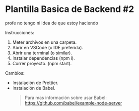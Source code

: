 # Plantilla Basica de Backend #2

profe no tengo ni idea de que estoy haciendo

Instrucciones:

1. Meter archivos en una carpeta.
2. Abrir en VSCode (o IDE preferida).
3. Abrir una terminal (o similar).
4. Instalar dependencias (npm i).
5. Correr proyecto. (npm start).

Cambios:

- Instalación de Prettier.
- Instalación de Babel.
  > Para mas información sobre usar Babel: https://github.com/babel/example-node-server
